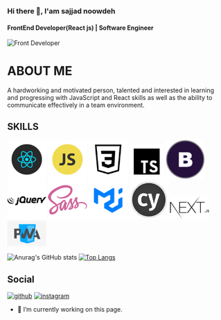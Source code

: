 ### Hi there 👋, I'am sajjad noowdeh
#### FrontEnd Developer(React js) | Software Engineer
![Front Developer](https://64.media.tumblr.com/2d0af9c90d1b1107313cc20bda01548a/tumblr_outwxnanpp1u79o2lo1_1280.gifv)


# ABOUT ME
A hardworking and motivated person, talented and interested in learning
and progressing with JavaScript and React skills as well as the ability to
communicate effectively in a team environment.

## SKILLS
<img width="90" src="react.png"> <img width="90" src="js.png">  <img width="90"  src="css.png"> <img width="80"  src="typescript.png"> <img width="90"  src="bootstrap.jpg"> <img width="90"  src="jq.png"> <img width="90"  src="sass.png"> <img width="90"  src="logo.png"> <img width="90"  src="cypress.jpg"> <img width="90"  src="nextjs.png"> <img width="90" src="pwa.png" />



![Anurag's GitHub stats](https://github-readme-stats.vercel.app/api?username=sajjadnoowdeh&show_icons=true&theme=radical) [![Top Langs](https://github-readme-stats.vercel.app/api/top-langs/?username=sajjadnoowdeh&&show_icons=true&theme=radical)](https://github.com/anuraghazra/github-readme-stats)
## Social
[<img src='https://cdn.jsdelivr.net/npm/simple-icons@3.0.1/icons/github.svg' alt='github' height='40'>](https://github.com/sajjadnoowdeh) 
[<img src='https://cdn.jsdelivr.net/npm/simple-icons@3.0.1/icons/instagram.svg' alt='instagram' height='40'>](https://www.instagram.com/sasha_n91/)  

- 🔭 I’m currently working on this page. 




